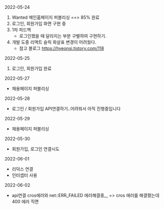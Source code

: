 2022-05-24

1. Wanted 메인홈페이지 퍼블리싱 ==> 85% 완료
2. 로그인, 회원가입 화면 구현 중
3. 1차 피드백
   - 로그인했을 때 달라지는 부분 구별하여 구현하기.
4. 개발 도중 리액트 슬릭 화살표 변경이 어려웠다.
   - 참고 블로그
     https://hyeonsi.tistory.com/118

2022-05-25

1. 로그인, 회원가입 완료

2022-05-27

- 채용페이지 퍼블리싱

2022-05-28

- 로그인 / 회원가입 API연결하기..어려워서 아직 진행중입니다

2022-05-29

- 채용페이지 퍼블리싱

2022-05-30

- 회원가입, 로그인 연결시도

2022-06-01

- 리덕스 연결
- 인터셉터 사용

2022-06-02

- api연결
  cros에러와 net::ERR_FAILED 에러해결중,,, => cros 에러를 해결했는데 400 에러 직면
